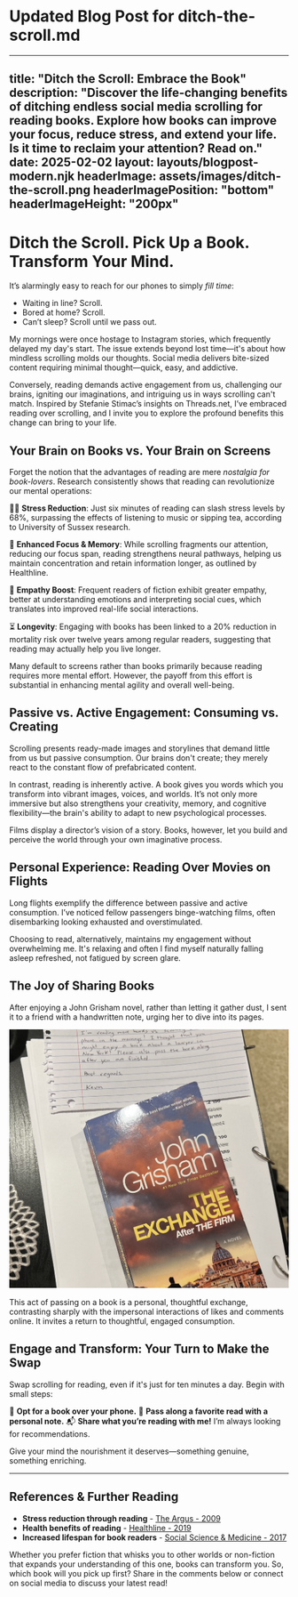 # Updated Blog Post for ditch-the-scroll.md

---
title: "Ditch the Scroll: Embrace the Book"
description: "Discover the life-changing benefits of ditching endless social media scrolling for reading books. Explore how books can improve your focus, reduce stress, and extend your life. Is it time to reclaim your attention? Read on."
date: 2025-02-02
layout: layouts/blogpost-modern.njk
headerImage: assets/images/ditch-the-scroll.png
headerImagePosition: "bottom"
headerImageHeight: "200px"
---

# Ditch the Scroll. Pick Up a Book. Transform Your Mind.

It’s alarmingly easy to reach for our phones to simply *fill time*:
- Waiting in line? Scroll.  
- Bored at home? Scroll.  
- Can’t sleep? Scroll until we pass out.

My mornings were once hostage to Instagram stories, which frequently delayed my day's start. The issue extends beyond lost time—it's about how mindless scrolling molds our thoughts. Social media delivers bite-sized content requiring minimal thought—quick, easy, and addictive.

Conversely, reading demands active engagement from us, challenging our brains, igniting our imaginations, and intriguing us in ways scrolling can't match. Inspired by Stefanie Stimac’s insights on Threads.net, I’ve embraced reading over scrolling, and I invite you to explore the profound benefits this change can bring to your life.

## Your Brain on Books vs. Your Brain on Screens

Forget the notion that the advantages of reading are mere *nostalgia for book-lovers*. Research consistently shows that reading can revolutionize our mental operations:

🧘‍♂️ **Stress Reduction**: Just six minutes of reading can slash stress levels by 68%, surpassing the effects of listening to music or sipping tea, according to University of Sussex research.

🧠 **Enhanced Focus & Memory**: While scrolling fragments our attention, reducing our focus span, reading strengthens neural pathways, helping us maintain concentration and retain information longer, as outlined by Healthline.

💖 **Empathy Boost**: Frequent readers of fiction exhibit greater empathy, better at understanding emotions and interpreting social cues, which translates into improved real-life social interactions.

⏳ **Longevity**: Engaging with books has been linked to a 20% reduction in mortality risk over twelve years among regular readers, suggesting that reading may actually help you live longer.

Many default to screens rather than books primarily because reading requires more mental effort. However, the payoff from this effort is substantial in enhancing mental agility and overall well-being.

## Passive vs. Active Engagement: Consuming vs. Creating

Scrolling presents ready-made images and storylines that demand little from us but passive consumption. Our brains don't create; they merely react to the constant flow of prefabricated content. 

In contrast, reading is inherently active. A book gives you words which you transform into vibrant images, voices, and worlds. It’s not only more immersive but also strengthens your creativity, memory, and cognitive flexibility—the brain's ability to adapt to new psychological processes.

Films display a director’s vision of a story. Books, however, let you build and perceive the world through your own imaginative process.

## Personal Experience: Reading Over Movies on Flights

Long flights exemplify the difference between passive and active consumption. I’ve noticed fellow passengers binge-watching films, often disembarking looking exhausted and overstimulated.

Choosing to read, alternatively, maintains my engagement without overwhelming me. It's relaxing and often I find myself naturally falling asleep refreshed, not fatigued by screen glare.

## The Joy of Sharing Books

After enjoying a John Grisham novel, rather than letting it gather dust, I sent it to a friend with a handwritten note, urging her to dive into its pages.

![John Grisham book being passed with a handwritten note to encourage more personal and meaningful interactions](assets/images/ditch-the-scroll/sharing-books.jpg)

This act of passing on a book is a personal, thoughtful exchange, contrasting sharply with the impersonal interactions of likes and comments online. It invites a return to thoughtful, engaged consumption.

## Engage and Transform: Your Turn to Make the Swap

Swap scrolling for reading, even if it's just for ten minutes a day. Begin with small steps:

📖 **Opt for a book over your phone.**
🎁 **Pass along a favorite read with a personal note.**
📬 **Share what you’re reading with me!** I’m always looking for recommendations.

Give your mind the nourishment it deserves—something genuine, something enriching.

---

## References & Further Reading

- **Stress reduction through reading** - [The Argus - 2009](https://www.theargus.co.uk/news/4245076.reading-can-help-reduce-stress-according-to-university-of-sussex-research/)
- **Health benefits of reading** - [Healthline - 2019](https://www.healthline.com/health/benefits-of-reading-books)
- **Increased lifespan for book readers** - [Social Science & Medicine - 2017](https://pmc.ncbi.nlm.nih.gov/articles/PMC5105607/)

Whether you prefer fiction that whisks you to other worlds or non-fiction that expands your understanding of this one, books can transform you. So, which book will you pick up first? Share in the comments below or connect on social media to discuss your latest read!
